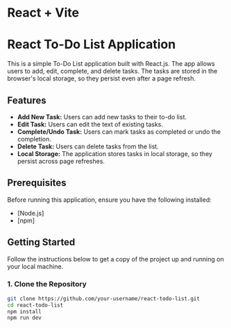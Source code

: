 # React + Vite

# React To-Do List Application

This is a simple To-Do List application built with React.js. The app allows users to add, edit, complete, and delete tasks. The tasks are stored in the browser's local storage, so they persist even after a page refresh.

## Features

- **Add New Task:** Users can add new tasks to their to-do list.
- **Edit Task:** Users can edit the text of existing tasks.
- **Complete/Undo Task:** Users can mark tasks as completed or undo the completion.
- **Delete Task:** Users can delete tasks from the list.
- **Local Storage:** The application stores tasks in local storage, so they persist across page refreshes.

## Prerequisites

Before running this application, ensure you have the following installed:

- [Node.js]
- [npm]

## Getting Started

Follow the instructions below to get a copy of the project up and running on your local machine.

### 1. Clone the Repository

```bash
git clone https://github.com/your-username/react-todo-list.git
cd react-todo-list
npm install
npm run dev
